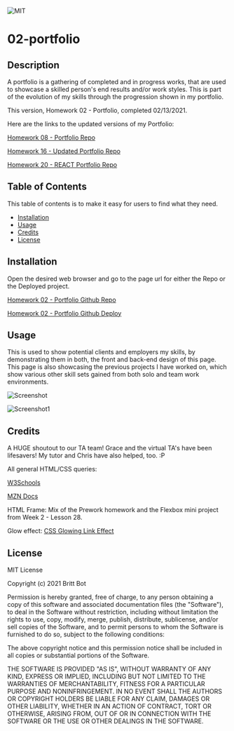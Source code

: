 ![MIT](https://img.shields.io/badge/License-MIT-yellow.svg)
# 02-portfolio
## Description 

A portfolio is a gathering of completed and in progress works, that are used to showcase a skilled person's end results and/or work styles. This is part of the evolution of my skills through the progression shown in my portfolio.

This version, Homework 02 - Portfolio, completed 02/13/2021. 


Here are the links to the updated versions of my Portfolio:

[Homework 08 - Portfolio Repo](https://github.com/britt-bot/08-updated_portfolio)

[Homework 16 - Updated Portfolio Repo](https://github.com/britt-bot/16-Updated_Portfolio)

[Homework 20 - REACT Portfolio Repo](https://github.com/britt-bot/20-React_Portfolio)


## Table of Contents 

This table of contents is to make it easy for users to find what they need.

* [Installation](#installation)
* [Usage](#usage)
* [Credits](#credits)
* [License](#license)


## Installation

Open the desired web browser and go to the page url for either the Repo or the Deployed project.

[Homework 02 - Portfolio Github Repo](https://github.com/britt-bot/02-Portfolio)

[Homework 02 - Portfolio Github Deploy](https://britt-bot.github.io/02-Portfolio/)


## Usage 

This is used to show potential clients and employers my skills, by demonstrating them in both, the front and back-end design of this page. This page is also showcasing the previous projects I have worked on, which show various other skill sets gained from both solo and team work environments. 

![Screenshot](https://user-images.githubusercontent.com/77466708/114288814-f3da9780-9a37-11eb-894d-d305f0ff20db.png)

![Screenshot1](https://user-images.githubusercontent.com/77466708/114288810-f210d400-9a37-11eb-8e55-cdfc7015a262.png)


## Credits

A HUGE shoutout to our TA team! Grace and the virtual TA's have been lifesavers! 
My tutor and Chris have also helped, too. :P

All general HTML/CSS queries: 

[W3Schools](https://www.w3schools.com/)

[MZN Docs](https://developer.mozilla.org/en-US/)

HTML Frame: Mix of the Prework homework and the Flexbox mini project from Week 2 - Lesson 28.

Glow effect: [CSS Glowing Link Effect](https://www.sitepoint.com/css3-glowing-link-effect/)


## License

MIT License

Copyright (c) 2021 Britt Bot

Permission is hereby granted, free of charge, to any person obtaining a copy
of this software and associated documentation files (the "Software"), to deal
in the Software without restriction, including without limitation the rights
to use, copy, modify, merge, publish, distribute, sublicense, and/or sell
copies of the Software, and to permit persons to whom the Software is
furnished to do so, subject to the following conditions:

The above copyright notice and this permission notice shall be included in all
copies or substantial portions of the Software.

THE SOFTWARE IS PROVIDED "AS IS", WITHOUT WARRANTY OF ANY KIND, EXPRESS OR
IMPLIED, INCLUDING BUT NOT LIMITED TO THE WARRANTIES OF MERCHANTABILITY,
FITNESS FOR A PARTICULAR PURPOSE AND NONINFRINGEMENT. IN NO EVENT SHALL THE
AUTHORS OR COPYRIGHT HOLDERS BE LIABLE FOR ANY CLAIM, DAMAGES OR OTHER
LIABILITY, WHETHER IN AN ACTION OF CONTRACT, TORT OR OTHERWISE, ARISING FROM,
OUT OF OR IN CONNECTION WITH THE SOFTWARE OR THE USE OR OTHER DEALINGS IN THE
SOFTWARE.